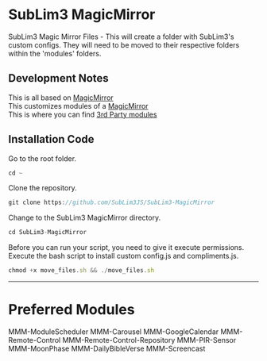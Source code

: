 # SubLim3 MagicMirror
SubLim3 Magic Mirror Files - This will create a folder with SubLim3's custom configs. They will need to be moved to their respective folders within the 'modules' folders.

## Development Notes
This is all based on <a href="https://magicmirror.builders/">MagicMirror</a>  
This customizes modules of a <a href="https://github.com/MichMich/MagicMirror">MagicMirror</a>  
This is where you can find <a href="https://github.com/MagicMirrorOrg/MagicMirror/wiki/3rd-party-modules">3rd Party modules</a>  

## Installation Code
Go to the root folder.
````javascript
cd ~
````
Clone the repository.
````javascript
git clone https://github.com/SubLim3JS/SubLim3-MagicMirror
````
Change to the SubLim3 MagicMirror directory.
````javascript
cd SubLim3-MagicMirror
````
Before you can run your script, you need to give it execute permissions.
Execute the bash script to install custom config.js and compliments.js.
````javascript
chmod +x move_files.sh && ./move_files.sh
````
_____________________________________________________________________________________________________________________________________________________________________
# Preferred Modules
MMM-ModuleScheduler
MMM-Carousel
MMM-GoogleCalendar
MMM-Remote-Control
MMM-Remote-Control-Repository
MMM-PIR-Sensor
MMM-MoonPhase
MMM-DailyBibleVerse
MMM-Screencast
